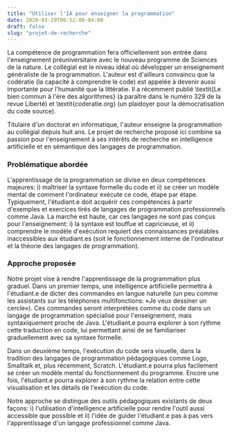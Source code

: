 ```yaml
---
title: "Utiliser l'IA pour enseigner la programmation"
date: 2020-03-29T06:52:00-04:00
draft: false
slug: "projet-de-recherche"
---
```



La compétence de programmation fera officiellement son entrée dans l'enseignement
préuniversitaire avec le nouveau programme de Sciences de la nature.  Le
collégial est le niveau idéal où développer un enseignement généraliste de la
programmation. L'auteur est d'ailleurs convaincu que la codératie (la capacité à comprendre le code)
est appelée à devenir aussi importante pour l'humanité que la littératie.
Il a
récemment publié \textit{Le bien commun à l'ère des algorithmes} (à paraître
dans le numéro 329 de la revue Liberté) et \textit{coderatie.org} (un plaidoyer
pour la démocratisation du code source).

Titulaire d'un doctorat en informatique, l'auteur enseigne la
programmation au collégial depuis huit ans.  Le projet de recherche proposé ici
combine sa passion pour l'enseignement à ses intérêts de recherche
en intelligence artificielle et en sémantique des langages de programmation.

### Problématique abordée 

L'apprentissage de la programmation se divise en deux compétences majeures: i)
maîtriser la syntaxe formelle du code  et ii) se créer un modèle mental de
comment l'ordinateur exécute ce code, étape par étape.
Typiquement, l'étudiant.e doit acquérir ces compétences à partir d'exemples et
exercices tirés de langages de programmation professionnels comme Java.  La
marche est haute, car ces langages ne sont pas conçus pour l'enseignement: i)
la syntaxe est touffue et capricieuse, et ii) comprendre le modèle d'exécution
requiert des connaissances préalables inaccessibles aux étudiant.es (soit le
fonctionnement interne de l'ordinateur et la théorie des langages de
programmation).

### Approche proposée

Notre projet vise à rendre l'apprentissage de la programmation plus graduel.
Dans un premier temps, une intelligence artificielle permettra à l'étudiant.e
de dicter des commandes en langue naturelle (un peu comme les assistants sur
les téléphones multifonctions: «Je veux dessiner un cercle»). Ces commandes
seront interprétées comme du code dans un langage de programmation spécialisé
pour l'enseignement, mais syntaxiquement proche de Java. L'étudiant.e pourra
explorer à son rythme cette traduction en code, lui permettant ainsi de se
familiariser graduellement avec sa syntaxe formelle.

Dans un deuxième temps, l'exécution du code sera visuelle, dans la tradition
des langages de programmation pédagogiques comme Logo, Smalltalk et, plus
récemment, Scratch. L'étudiant.e pourra plus facilement se créer un modèle
mental du fonctionnement du programme. Encore une fois, l'étudiant.e pourra
explorer à son rythme la relation entre cette visualisation et les détails de
l'exécution du code.

Notre approche se distingue des outils pédagogiques existants de deux façons:
i) l'utilisation d'intelligence artificielle pour rendre l'outil aussi
accessible que possible et ii) l'idée de guider l'étudiant.e pas à pas vers
l'apprentissage d'un langage professionnel comme Java.
